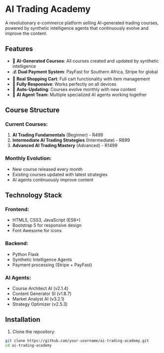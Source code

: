 # AI Trading Academy

A revolutionary e-commerce platform selling AI-generated trading courses, powered by synthetic intelligence agents that continuously evolve and improve the content.

## Features

- 🧠 **AI-Generated Courses**: All courses created and updated by synthetic intelligence
- 💰 **Dual Payment System**: PayFast for Southern Africa, Stripe for global
- 🛒 **Real Shopping Cart**: Full cart functionality with item management
- 📱 **Fully Responsive**: Works perfectly on all devices
- 🔄 **Auto-Updating**: Courses evolve monthly with new content
- 🤖 **AI Agent Team**: Multiple specialized AI agents working together

## Course Structure

### Current Courses:
1. **AI Trading Fundamentals** (Beginner) - R499
2. **Intermediate AI Trading Strategies** (Intermediate) - R899  
3. **Advanced AI Trading Mastery** (Advanced) - R1499

### Monthly Evolution:
- New course released every month
- Existing courses updated with latest strategies
- AI agents continuously improve content

## Technology Stack

### Frontend:
- HTML5, CSS3, JavaScript (ES6+)
- Bootstrap 5 for responsive design
- Font Awesome for icons

### Backend:
- Python Flask
- Synthetic Intelligence Agents
- Payment processing (Stripe + PayFast)

### AI Agents:
- Course Architect AI (v2.1.4)
- Content Generator SI (v1.8.7) 
- Market Analyst AI (v3.2.1)
- Strategy Optimizer (v2.5.3)

## Installation

1. Clone the repository:
```bash
git clone https://github.com/your-username/ai-trading-academy.git
cd ai-trading-academy
